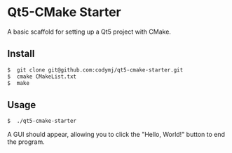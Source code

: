 # Qt5-CMake Starter
A basic scaffold for setting up a Qt5 project with CMake.

## Install
```sh
$  git clone git@github.com:codymj/qt5-cmake-starter.git
$  cmake CMakeList.txt
$  make
```

## Usage
```sh
$  ./qt5-cmake-starter
```
A GUI should appear, allowing you to click the "Hello, World!" button to end the
program.
